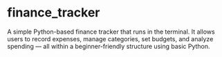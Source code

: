 # finance_tracker
A simple Python-based finance tracker that runs in the terminal. It allows users to record expenses, manage categories, set budgets, and analyze spending — all within a beginner-friendly structure using basic Python.

